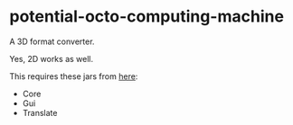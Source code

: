 potential-octo-computing-machine
================================

A 3D format converter.


Yes, 2D works as well.


This requires these jars from [here](http://techshroom.com/other/libraries/kcore/distributed-segments/):
* Core
* Gui
* Translate
